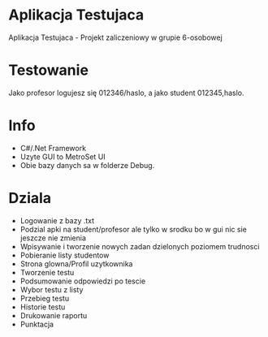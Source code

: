 # Aplikacja Testujaca
Aplikacja Testujaca - Projekt zaliczeniowy w grupie 6-osobowej

# Testowanie
Jako profesor logujesz się 012346/haslo, a jako student 012345,haslo.

# Info
- C#/.Net Framework
- Uzyte GUI to MetroSet UI
- Obie bazy danych sa w folderze Debug.

# Dziala
- Logowanie z bazy .txt
- Podzial apki na student/profesor ale tylko w srodku bo w gui nic sie jeszcze nie zmienia
- Wpisywanie i tworzenie nowych zadan dzielonych poziomem trudnosci
- Pobieranie listy studentow
- Strona glowna/Profil uzytkownika
- Tworzenie testu
- Podsumowanie odpowiedzi po tescie
- Wybor testu z listy
- Przebieg testu
- Historie testu
- Drukowanie raportu
- Punktacja
